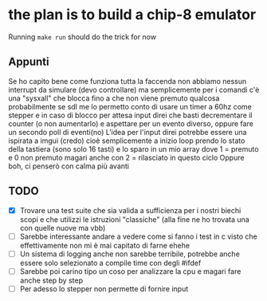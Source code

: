 # the plan is to build a chip-8 emulator
Running `make run` should do the trick for now
## Appunti
Se ho capito bene come funziona tutta la faccenda non abbiamo nessun interrupt da simulare (devo controllare) 
ma semplicemente per i comandi c'è una "sysxall" che blocca fino a che non viene premuto qualcosa 
probabilmente se sdl me lo permetto conto di usare un timer a 60hz come stepper e in caso di blocco per attesa input direi 
che basti decrementare il counter (o non aumentarlo) e aspettare per un evento diverso, oppure fare un secondo poll di eventi(no)
L'idea per l'input direi potrebbe essere una ispirata a imgui (credo)
cioè semplicemente a inizio loop prendo lo stato della tastiera (sono solo 16 tasti) 
e lo sparo in un mio array dove 1 = premuto e 0 non premuto magari anche con 2 = rilasciato in questo ciclo
Oppure boh, ci penserò con calma più avanti


## TODO
- [x] Trovare una test suite che sia valida a sufficienza per i nostri biechi scopi e che utilizzi le istruzioni "classiche" (alla fine ne ho trovata una con quelle nuove ma vbb)
- [ ] Sarebbe interessante andare a vedere come si fanno i test in c visto che effettivamente non mi è mai capitato di farne ehehe
- [ ] Un sistema di logging anche non sarebbe terribile, potrebbe anche essere solo selezionato a compile time con degli #ifdef 
- [ ] Sarebbe poi carino tipo un coso per analizzare la cpu e magari fare anche step by step
- [ ] Per adesso lo stepper non permette di fornire input
